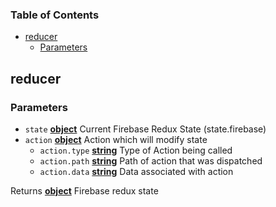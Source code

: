 <!-- Generated by documentation.js. Update this documentation by updating the source code. -->

### Table of Contents

-   [reducer][1]
    -   [Parameters][2]

## reducer

### Parameters

-   `state` **[object][3]** Current Firebase Redux State (state.firebase)
-   `action` **[object][3]** Action which will modify state
    -   `action.type` **[string][4]** Type of Action being called
    -   `action.path` **[string][4]** Path of action that was dispatched
    -   `action.data` **[string][4]** Data associated with action

Returns **[object][3]** Firebase redux state

[1]: #reducer

[2]: #parameters

[3]: https://developer.mozilla.org/docs/Web/JavaScript/Reference/Global_Objects/Object

[4]: https://developer.mozilla.org/docs/Web/JavaScript/Reference/Global_Objects/String
